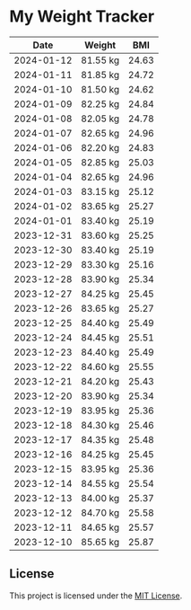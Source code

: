 # My Weight Tracker
| Date | Weight | BMI |
| --- | --- | --- |
| 2024-01-12 | 81.55 kg | 24.63 |
| 2024-01-11 | 81.85 kg | 24.72 |
| 2024-01-10 | 81.50 kg | 24.62 |
| 2024-01-09 | 82.25 kg | 24.84 |
| 2024-01-08 | 82.05 kg | 24.78 |
| 2024-01-07 | 82.65 kg | 24.96 |
| 2024-01-06 | 82.20 kg | 24.83 |
| 2024-01-05 | 82.85 kg | 25.03 |
| 2024-01-04 | 82.65 kg | 24.96 |
| 2024-01-03 | 83.15 kg | 25.12 |
| 2024-01-02 | 83.65 kg | 25.27 |
| 2024-01-01 | 83.40 kg | 25.19 |
| 2023-12-31 | 83.60 kg | 25.25 |
| 2023-12-30 | 83.40 kg | 25.19 |
| 2023-12-29 | 83.30 kg | 25.16 |
| 2023-12-28 | 83.90 kg | 25.34 |
| 2023-12-27 | 84.25 kg | 25.45 |
| 2023-12-26 | 83.65 kg | 25.27 |
| 2023-12-25 | 84.40 kg | 25.49 |
| 2023-12-24 | 84.45 kg | 25.51 |
| 2023-12-23 | 84.40 kg | 25.49 |
| 2023-12-22 | 84.60 kg | 25.55 |
| 2023-12-21 | 84.20 kg | 25.43 |
| 2023-12-20 | 83.90 kg | 25.34 |
| 2023-12-19 | 83.95 kg | 25.36 |
| 2023-12-18 | 84.30 kg | 25.46 |
| 2023-12-17 | 84.35 kg | 25.48 |
| 2023-12-16 | 84.25 kg | 25.45 |
| 2023-12-15 | 83.95 kg | 25.36 |
| 2023-12-14 | 84.55 kg | 25.54 |
| 2023-12-13 | 84.00 kg | 25.37 |
| 2023-12-12 | 84.70 kg | 25.58 |
| 2023-12-11 | 84.65 kg | 25.57 |
| 2023-12-10 | 85.65 kg | 25.87 |

## License

This project is licensed under the [MIT License](LICENSE).

